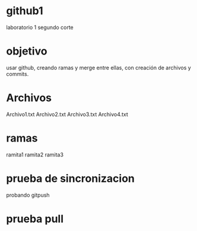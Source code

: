 # github1
laboratorio 1 segundo corte

# objetivo
usar github, creando ramas y merge entre ellas, con creación de archivos y commits.

# Archivos
 Archivo1.txt
 Archivo2.txt
 Archivo3.txt
 Archivo4.txt

# ramas

ramita1
ramita2
ramita3
# prueba de sincronizacion
probando gitpush
# prueba pull
